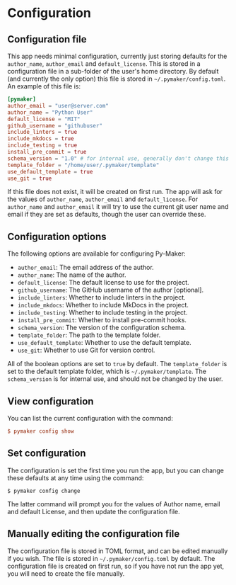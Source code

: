 # Configuration

## Configuration file

This app needs minimal configuration, currently just storing defaults for the
`author_name`, `author_email` and `default_license`. This is stored in a
configuration file in a sub-folder of the user's home directory. By default (and
currently the only option) this file is stored in `~/.pymaker/config.toml`. An
example of this file is:

```toml
[pymaker]
author_email = "user@server.com"
author_name = "Python User"
default_license = "MIT"
github_username = "githubuser"
include_linters = true
include_mkdocs = true
include_testing = true
install_pre_commit = true
schema_version = "1.0" # for internal use, generally don't change this
template_folder = "/home/user/.pymaker/template"
use_default_template = true
use_git = true
```

If this file does not exist, it will be created on first run. The app will ask
for the values of `author_name`, `author_email` and `default_license`. For
`author_name` and `author_email` it will try to use the current git user name
and email if they are set as defaults, though the user can override these.

## Configuration options

The following options are available for configuring Py-Maker:

- `author_email`: The email address of the author.
- `author_name`: The name of the author.
- `default_license`: The default license to use for the project.
- `github_username`: The GitHub username of the author [optional].
- `include_linters`: Whether to include linters in the project.
- `include_mkdocs`: Whether to include MkDocs in the project.
- `include_testing`: Whether to include testing in the project.
- `install_pre_commit`: Whether to install pre-commit hooks.
- `schema_version`: The version of the configuration schema.
- `template_folder`: The path to the template folder.
- `use_default_template`: Whether to use the default template.
- `use_git`: Whether to use Git for version control.

All of the boolean options are set to `true` by default. The `template_folder`
is set to the default template folder, which is `~/.pymaker/template`. The
`schema_version` is for internal use, and should not be changed by the user.

## View configuration

You can list the current configuration with the command:

```ini
$ pymaker config show
```

## Set configuration

The configuration is set the first time you run the app, but you can change
these defaults at any time using the command:

```console
$ pymaker config change
```

The latter command will prompt you for the values of Author name, email and
default License, and then update the configuration file.

## Manually editing the configuration file

The configuration file is stored in TOML format, and can be edited manually if
you wish. The file is stored in `~/.pymaker/config.toml` by default. The
configuration file is created on first run, so if you have not run the app yet,
you will need to create the file manually.
